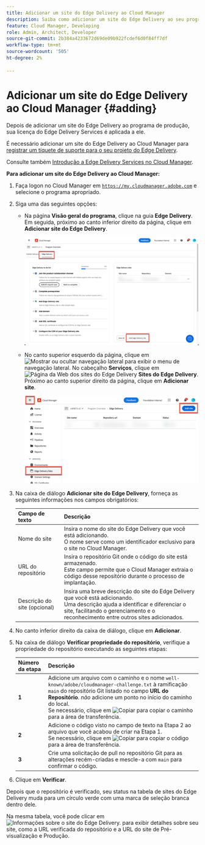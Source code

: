 ```yaml
---
title: Adicionar um site do Edge Delivery ao Cloud Manager
description: Saiba como adicionar um site do Edge Delivery ao seu programa de produção ou de sandbox.
feature: Cloud Manager, Developing
role: Admin, Architect, Developer
source-git-commit: 2b384a4233672d69de09b922fcdef6d0f84ff7df
workflow-type: tm+mt
source-wordcount: '505'
ht-degree: 2%

---
```



# Adicionar um site do Edge Delivery ao Cloud Manager {#adding}

Depois de adicionar um site do Edge Delivery ao programa de produção, sua licença do Edge Delivery Services é aplicada a ele.

É necessário adicionar um site do Edge Delivery ao Cloud Manager para [registrar um tíquete de suporte para o seu projeto do Edge Delivery](/help/edge/overview.md##support-ticket).

Consulte também [Introdução a Edge Delivery Services no Cloud Manager](/help/implementing/cloud-manager/edge-delivery/introduction-to-edge-delivery-services.md).

**Para adicionar um site do Edge Delivery ao Cloud Manager:**

1. Faça logon no Cloud Manager em [`https://my.cloudmanager.adobe.com`](https://my.cloudmanager.adobe.com/) e selecione o programa apropriado.
1. Siga uma das seguintes opções:

   * Na página **Visão geral do programa**, clique na guia **Edge Delivery**. Em seguida, próximo ao canto inferior direito da página, clique em **Adicionar site do Edge Delivery**.

     ![Adicionar site do Edge Delivery na guia Edge Delivery](/help/implementing/cloud-manager/assets/cm-eds-add1.png)

   * No canto superior esquerdo da página, clique em ![Mostrar ou ocultar navegação lateral](https://spectrum.corp.adobe.com/static/icons/workflow_18/Smock_ShowMenu_18_N.svg) para exibir o menu de navegação lateral.
No cabeçalho **Serviços**, clique em ![Página da Web dos sites do Edge Delivery](https://spectrum.corp.adobe.com/static/icons/workflow_18/Smock_WebPages_18_N.svg) **Sites do Edge Delivery**.
Próximo ao canto superior direito da página, clique em **Adicionar site**.

     ![Adicionar site do Edge Delivery pelo botão Sites do Edge Delivery](/help/implementing/cloud-manager/assets/cm-eds-add2.png)

1. Na caixa de diálogo **Adicionar site do Edge Delivery**, forneça as seguintes informações nos campos obrigatórios:

   | Campo de texto | Descrição |
   | - | --- |
   | Nome do site | Insira o nome do site do Edge Delivery que você está adicionando.<br>O nome serve como um identificador exclusivo para o site no Cloud Manager. |
   | URL do repositório | Insira o repositório Git onde o código do site está armazenado.<br>Este campo permite que o Cloud Manager extraia o código desse repositório durante o processo de implantação. |
   | Descrição do site (opcional) | Insira uma breve descrição do site do Edge Delivery que você está adicionando.<br>Uma descrição ajuda a identificar e diferenciar o site, facilitando o gerenciamento e o reconhecimento entre outros sites adicionados. |

1. No canto inferior direito da caixa de diálogo, clique em **Adicionar**.

1. Na caixa de diálogo **Verificar propriedade do repositório**, verifique a propriedade do repositório executando as seguintes etapas:

   | Número da etapa | Descrição |
   | - | - |
   | **1** | Adicione um arquivo com o caminho e o nome `well-known/adobe/cloudmanager-challenge.txt` à ramificação `main` do repositório Git listado no campo **URL do Repositório**. *não* adicione um ponto no início do caminho do local.<br>Se necessário, clique em ![Copiar](https://spectrum.corp.adobe.com/static/icons/workflow_18/Smock_Copy_18_N.svg) para copiar o caminho para a área de transferência. |
   | **2** | Adicione o código visto no campo de texto na Etapa 2 ao arquivo que você acabou de criar na Etapa 1.<br>Se necessário, clique em ![Copiar](https://spectrum.corp.adobe.com/static/icons/workflow_18/Smock_Copy_18_N.svg) para copiar o código para a área de transferência. |
   | **3** | Crie uma solicitação de pull no repositório Git para as alterações recém-criadas e mescle-a com `main` para confirmar o código. |

1. Clique em **Verificar**.

Depois que o repositório é verificado, seu status na tabela de sites do Edge Delivery muda para um círculo verde com uma marca de seleção branca dentro dele.

Na mesma tabela, você pode clicar em ![Informações sobre o site do Edge Delivery.](https://spectrum.corp.adobe.com/static/icons/workflow_18/Smock_InfoOutline_18_N.svg) para exibir detalhes sobre seu site, como a URL verificada do repositório e a URL do site de Pré-visualização e Produção.


